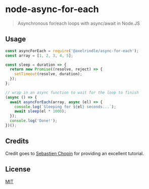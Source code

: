 # node-async-for-each
> Asynchronous for/each loops with async/await in Node.JS

## Usage
```js
const asyncForEach = require('@axelrindle/async-for-each');
const array = [1, 2, 3, 4, 5];

const sleep = duration => {
  return new Promise((resolve, reject) => {
    setTimeout(resolve, duration);
  });
};

// wrap in an async function to wait for the loop to finish
(async () => {
  await asyncForEach(array, async (el) => {
    console.log(`Sleeping for ${el} seconds...`);
    await sleep(el * 1000);
  });
  console.log('Done!');
})();
```

## Credits
Credit goes to [Sebastien Chopin](https://codeburst.io/javascript-async-await-with-foreach-b6ba62bbf404) for providing an excellent tutorial.

## License
[MIT](LICENSE)
